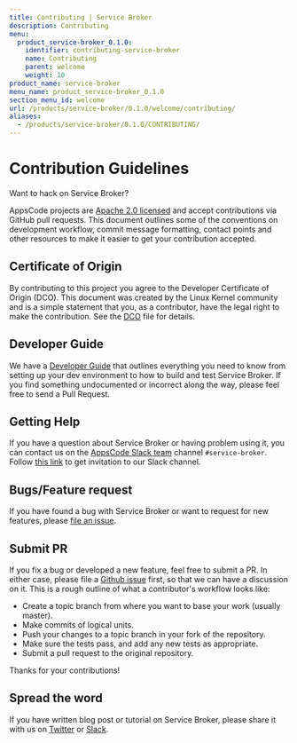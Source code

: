 ```yaml
---
title: Contributing | Service Broker
description: Contributing
menu:
  product_service-broker_0.1.0:
    identifier: contributing-service-broker
    name: Contributing
    parent: welcome
    weight: 10
product_name: service-broker
menu_name: product_service-broker_0.1.0
section_menu_id: welcome
url: /products/service-broker/0.1.0/welcome/contributing/
aliases:
  - /products/service-broker/0.1.0/CONTRIBUTING/
---
```


# Contribution Guidelines
Want to hack on Service Broker?

AppsCode projects are [Apache 2.0 licensed](https://github.com/appscode/service-broker/blob/master/LICENSE) and accept contributions via
GitHub pull requests.  This document outlines some of the conventions on
development workflow, commit message formatting, contact points and other
resources to make it easier to get your contribution accepted.

## Certificate of Origin

By contributing to this project you agree to the Developer Certificate of
Origin (DCO). This document was created by the Linux Kernel community and is a
simple statement that you, as a contributor, have the legal right to make the
contribution. See the [DCO](https://github.com/appscode/service-broker/blob/master/DCO) file for details.

## Developer Guide

We have a [Developer Guide](/docs/setup/developer-guide/overview.md) that outlines everything you need to know from setting up your
dev environment to how to build and test Service Broker. If you find something undocumented or incorrect along the way,
please feel free to send a Pull Request.

## Getting Help

If you have a question about Service Broker or having problem using it, you can contact us on the [AppsCode Slack team](https://appscode.slack.com/messages/service-broker/) channel `#service-broker`. Follow [this link](https://slack.appscode.com) to get invitation to our Slack channel.

## Bugs/Feature request

If you have found a bug with Service Broker or want to request for new features, please [file an issue](https://github.com/appscode/service-broker/issues/new).

## Submit PR

If you fix a bug or developed a new feature, feel free to submit a PR. In either case, please file a [Github issue](https://github.com/appscode/service-broker/issues/new) first, so that we can have a discussion on it. This is a rough outline of what a contributor's workflow looks like:

- Create a topic branch from where you want to base your work (usually master).
- Make commits of logical units.
- Push your changes to a topic branch in your fork of the repository.
- Make sure the tests pass, and add any new tests as appropriate.
- Submit a pull request to the original repository.

Thanks for your contributions!

## Spread the word

If you have written blog post or tutorial on Service Broker, please share it with us on [Twitter](https://twitter.com/AppsCodeHQ) or [Slack](https://slack.appscode.com).
